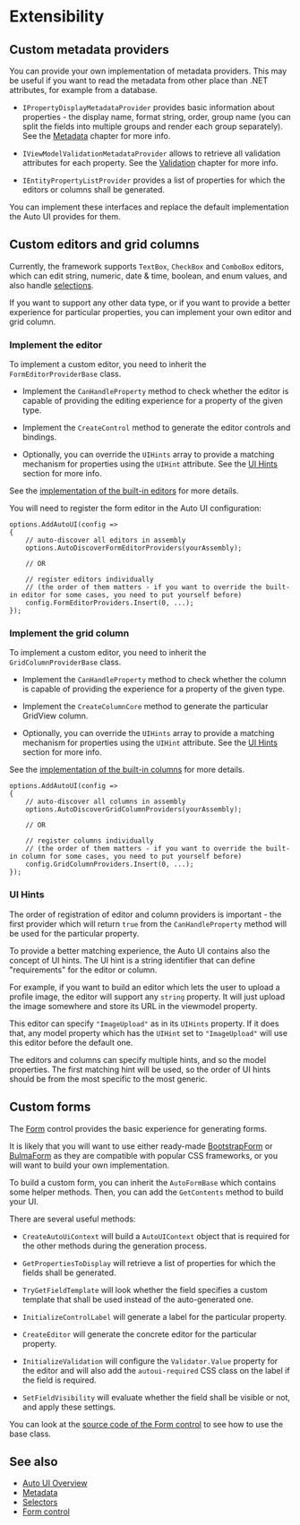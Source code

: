 # Extensibility

## Custom metadata providers

You can provide your own implementation of metadata providers. This may be useful if you want to read the metadata from other place than .NET attributes, for example from a database.

* `IPropertyDisplayMetadataProvider` provides basic information about properties - the display name, format string, order, group name (you can split the fields into multiple groups and render each group separately). See the [Metadata](./metadata) chapter for more info.

* `IViewModelValidationMetadataProvider` allows to retrieve all validation attributes for each property. See the [Validation](~/pages/concepts/validation/overview) chapter for more info.

* `IEntityPropertyListProvider` provides a list of properties for which the editors or columns shall be generated. 

You can implement these interfaces and replace the default implementation the Auto UI provides for them.

## Custom editors and grid columns

Currently, the framework supports `TextBox`, `CheckBox` and `ComboBox` editors, which can edit string, numeric, date & time, boolean, and enum values, and also handle [selections](./selectors). 

If you want to support any other data type, or if you want to provide a better experience for particular properties, you can implement your own editor and grid column.

### Implement the editor

To implement a custom editor, you need to inherit the `FormEditorProviderBase` class.

* Implement the `CanHandleProperty` method to check whether the editor is capable of providing the editing experience for a property of the given type.

* Implement the `CreateControl` method to generate the editor controls and bindings.

* Optionally, you can override the `UIHints` array to provide a matching mechanism for properties using the `UIHint` attribute. See the [UI Hints](#ui-hints) section for more info.

See the [implementation of the built-in editors](https://github.com/riganti/dotvvm/tree/main/src/AutoUI/Core/PropertyHandlers/FormEditors) for more details.

You will need to register the form editor in the Auto UI configuration:

```CSHARP
options.AddAutoUI(config => 
{
    // auto-discover all editors in assembly
    options.AutoDiscoverFormEditorProviders(yourAssembly);

    // OR
    
    // register editors individually
    // (the order of them matters - if you want to override the built-in editor for some cases, you need to put yourself before)
    config.FormEditorProviders.Insert(0, ...);
});
```

### Implement the grid column

To implement a custom editor, you need to inherit the `GridColumnProviderBase` class.

* Implement the `CanHandleProperty` method to check whether the column is capable of providing the experience for a property of the given type.

* Implement the `CreateColumnCore` method to generate the particular GridView column.

* Optionally, you can override the `UIHints` array to provide a matching mechanism for properties using the `UIHint` attribute. See the [UI Hints](#ui-hints) section for more info.

See the [implementation of the built-in columns](https://github.com/riganti/dotvvm/tree/main/src/AutoUI/Core/PropertyHandlers/GridColumns) for more details.


```CSHARP
options.AddAutoUI(config => 
{
    // auto-discover all columns in assembly
    options.AutoDiscoverGridColumnProviders(yourAssembly);

    // OR
    
    // register columns individually
    // (the order of them matters - if you want to override the built-in column for some cases, you need to put yourself before)
    config.GridColumnProviders.Insert(0, ...);
});
```

### UI Hints

The order of registration of editor and column providers is important - the first provider which will return `true` from the `CanHandleProperty` method will be used for the particular property.

To provide a better matching experience, the Auto UI contains also the concept of UI hints. The UI hint is a string identifier that can define "requirements" for the editor or column.

For example, if you want to build an editor which lets the user to upload a profile image, the editor will support any `string` property. It will just upload the image somewhere and store its URL in the viewmodel property.

This editor can specify `"ImageUpload"` as in its `UIHints` property. If it does that, any model property which has the `UIHint` set to `"ImageUpload"` will use this editor before the default one. 

The editors and columns can specify multiple hints, and so the model properties. The first matching hint will be used, so the order of UI hints should be from the most specific to the most generic. 

## Custom forms

The [Form](~/controls/builtin-autoui/Form) control provides the basic experience for generating forms. 

It is likely that you will want to use either ready-made [BootstrapForm](~/controls/builtin-autoui/BootstrapForm) or [BulmaForm](~/controls/builtin-autoui/BulmaForm) as they are compatible with popular CSS frameworks, or you will want to build your own implementation.

To build a custom form, you can inherit the `AutoFormBase` which contains some helper methods. Then, you can add the `GetContents` method to build your UI.

There are several useful methods:

* `CreateAutoUiContext` will build a `AutoUIContext` object that is required for the other methods during the generation process.

* `GetPropertiesToDisplay` will retrieve a list of properties for which the fields shall be generated.

* `TryGetFieldTemplate` will look whether the field specifies a custom template that shall be used instead of the auto-generated one.

* `InitializeControlLabel` will generate a label for the particular property.

* `CreateEditor` will generate the concrete editor for the particular property.

* `InitializeValidation` will configure the `Validator.Value` property for the editor and will also add the `autoui-required` CSS class on the label if the field is required.

* `SetFieldVisibility` will evaluate whether the field shall be visible or not, and apply these settings.

You can look at the [source code of the Form control](https://github.com/riganti/dotvvm/blob/main/src/AutoUI/Core/Controls/AutoForm.cs) to see how to use the base class.

## See also

* [Auto UI Overview](./overview)
* [Metadata](./metadata)
* [Selectors](./selectors)
* [Form control](~/controls/builtin-autoui/Form)